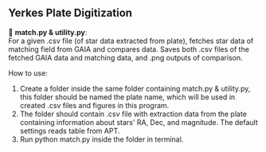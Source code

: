 ## Yerkes Plate Digitization
:stars: **match.py & utility.py**:  
For a given .csv file (of star data extracted from plate), fetches star data of matching field from GAIA and compares data. Saves both .csv files of the fetched GAIA data and matching data, and .png outputs of comparison.

How to use:  
1. Create a folder inside the same folder containing match.py & utility.py, this folder should be named the plate name, which will be used in created .csv files and figures in this program.
2. The folder should contain .csv file with extraction data from the plate containing information about stars' RA, Dec, and magnitude. The default settings reads table from APT.
3. Run python match.py inside the folder in terminal. 

